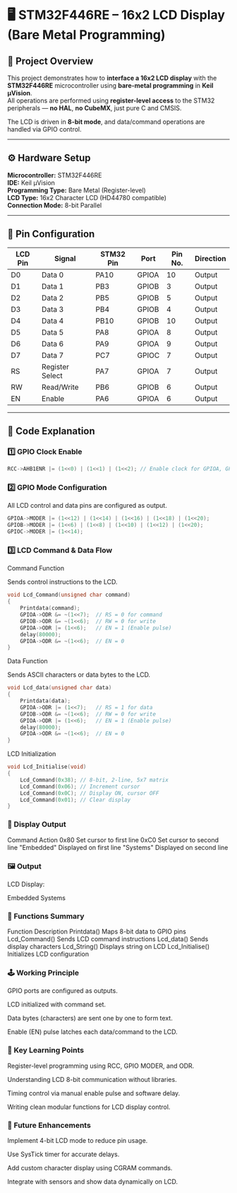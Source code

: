 # 🖥️ STM32F446RE – 16x2 LCD Display (Bare Metal Programming)

## 📘 Project Overview
This project demonstrates how to **interface a 16x2 LCD display** with the **STM32F446RE** microcontroller using **bare-metal programming** in **Keil µVision**.  
All operations are performed using **register-level access** to the STM32 peripherals — **no HAL**, **no CubeMX**, just pure C and CMSIS.

The LCD is driven in **8-bit mode**, and data/command operations are handled via GPIO control.

---

## ⚙️ Hardware Setup

**Microcontroller:** STM32F446RE  
**IDE:** Keil µVision  
**Programming Type:** Bare Metal (Register-level)  
**LCD Type:** 16x2 Character LCD (HD44780 compatible)  
**Connection Mode:** 8-bit Parallel  

---

## 🧩 Pin Configuration

| LCD Pin | Signal | STM32 Pin | Port | Pin No. | Direction |
|----------|---------|------------|------|----------|------------|
| D0 | Data 0 | PA10 | GPIOA | 10 | Output |
| D1 | Data 1 | PB3  | GPIOB | 3  | Output |
| D2 | Data 2 | PB5  | GPIOB | 5  | Output |
| D3 | Data 3 | PB4  | GPIOB | 4  | Output |
| D4 | Data 4 | PB10 | GPIOB | 10 | Output |
| D5 | Data 5 | PA8  | GPIOA | 8  | Output |
| D6 | Data 6 | PA9  | GPIOA | 9  | Output |
| D7 | Data 7 | PC7  | GPIOC | 7  | Output |
| RS | Register Select | PA7 | GPIOA | 7 | Output |
| RW | Read/Write | PB6 | GPIOB | 6 | Output |
| EN | Enable | PA6 | GPIOA | 6 | Output |

---

## 🧠 Code Explanation

### 1️⃣ GPIO Clock Enable
```c
RCC->AHB1ENR |= (1<<0) | (1<<1) | (1<<2); // Enable clock for GPIOA, GPIOB, GPIOC
```

### 2️⃣ GPIO Mode Configuration

All LCD control and data pins are configured as output.
```c
GPIOA->MODER |= (1<<12) | (1<<14) | (1<<16) | (1<<18) | (1<<20);
GPIOB->MODER |= (1<<6) | (1<<8) | (1<<10) | (1<<12) | (1<<20);
GPIOC->MODER |= (1<<14);
```
### 3️⃣ LCD Command & Data Flow
Command Function

Sends control instructions to the LCD.
```c
void Lcd_Command(unsigned char command)
{
	Printdata(command);
	GPIOA->ODR &= ~(1<<7);  // RS = 0 for command
	GPIOB->ODR &= ~(1<<6);  // RW = 0 for write
	GPIOA->ODR |= (1<<6);   // EN = 1 (Enable pulse)
	delay(80000);
	GPIOA->ODR &= ~(1<<6);  // EN = 0
}
```
Data Function

Sends ASCII characters or data bytes to the LCD.
```c
void Lcd_data(unsigned char data)
{
	Printdata(data);
	GPIOA->ODR |= (1<<7);   // RS = 1 for data
	GPIOB->ODR &= ~(1<<6);  // RW = 0 for write
	GPIOA->ODR |= (1<<6);   // EN = 1 (Enable pulse)
	delay(80000);
	GPIOA->ODR &= ~(1<<6);  // EN = 0
}
```
LCD Initialization
```c
void Lcd_Initialise(void)
{
	Lcd_Command(0x38); // 8-bit, 2-line, 5x7 matrix
	Lcd_Command(0x06); // Increment cursor
	Lcd_Command(0x0C); // Display ON, cursor OFF
	Lcd_Command(0x01); // Clear display
}
```
### 💬 Display Output
Command	Action
0x80	Set cursor to first line
0xC0	Set cursor to second line
"Embedded"	Displayed on first line
"Systems"	Displayed on second line
### 🖼️ Output

LCD Display:

Embedded
Systems

### 🧩 Functions Summary
Function	Description
Printdata()	Maps 8-bit data to GPIO pins
Lcd_Command()	Sends LCD command instructions
Lcd_data()	Sends display characters
Lcd_String()	Displays string on LCD
Lcd_Initialise()	Initializes LCD configuration

### 🕹️ Working Principle

GPIO ports are configured as outputs.

LCD initialized with command set.

Data bytes (characters) are sent one by one to form text.

Enable (EN) pulse latches each data/command to the LCD.

### 🧠 Key Learning Points

Register-level programming using RCC, GPIO MODER, and ODR.

Understanding LCD 8-bit communication without libraries.

Timing control via manual enable pulse and software delay.

Writing clean modular functions for LCD display control.

### 🚀 Future Enhancements

Implement 4-bit LCD mode to reduce pin usage.

Use SysTick timer for accurate delays.

Add custom character display using CGRAM commands.

Integrate with sensors and show data dynamically on LCD.
